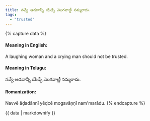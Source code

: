 ```yaml
---
title: నవ్వే ఆడదాన్నీ యేడ్చే మొగవాణ్ణీ నమ్మరాదు.
tags:
  - "trusted"
---
```


{% capture data %}
#### Meaning in English:
A laughing woman and a crying man should not be trusted.

#### Meaning in Telugu:
నవ్వే ఆడదాన్నీ యేడ్చే మొగవాణ్ణీ నమ్మరాదు.

#### Romanization:
Navvē āḍadānnī yēḍcē mogavāṇṇī nam'marādu.
{% endcapture %}

{{ data | markdownify }}


